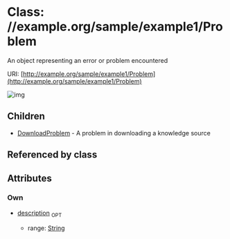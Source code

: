 
# Class: //example.org/sample/example1/Problem


An object representing an error or problem encountered

URI: [http://example.org/sample/example1/Problem](http://example.org/sample/example1/Problem)


![img](http://yuml.me/diagram/nofunky;dir:TB/class/[Problem&#124;description:string%20%3F]^-[DownloadProblem],[DownloadProblem])

## Children

 * [DownloadProblem](DownloadProblem.md) - A problem in downloading a knowledge source

## Referenced by class


## Attributes


### Own

 * [description](description.md)  <sub>OPT</sub>

     * range: [String](types/String.md)
